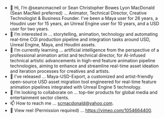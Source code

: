 - 👋 Hi, I’m @seancmacneil or Sean Christopher Bowes Lyon MacDonald (Sean MacNeil preferred) ... Animator, Technical Director, Creative Technologist & Business Founder. I've been a Maya user for 26 years, a Houdini user for 15 years, an Unreal Engine user for 10 years, and a USD user for two years.
- 👀 I’m interested in ... storytelling, animation, technology and automating real-time CGI production pipeline and integration tasks around USD, Unreal Engine, Maya, and Houdini assets.
- 🌱 I’m currently learning ... artificial intelligence from the perspective of a professional animation artist and technical director, for AI-infused technical artistic advancements in high-end feature animation pipeline technologies, aiming to enhance and streamline real-time asset ideation and iteration processes for creatives and artists.
- 🎉 I've released ... Maya-USD-Export, a customized and artist-friendly open-source USD asset migration tool engineered for real-time feature animation pipelines integrated with Unreal Engine 5 technology.
- 💞️ I’m looking to collaborate on ... top-tier products for global media and entertainment sector clients.
- 📫 How to reach me ... scmacdonald@yahoo.com.
- 🎥 View reel (Permission required) ... https://vimeo.com/1054664400.
<!---
seancmacneil/seancmacneil is a ✨ special ✨ repository because its `README.md` (this file) appears on your GitHub profile.
You can click the Preview link to take a look at your changes.
--->
